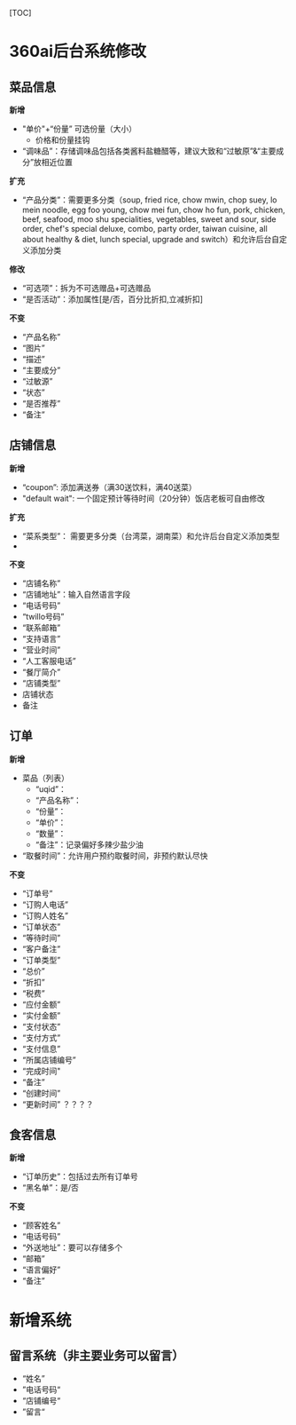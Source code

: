 [TOC]
# 360ai后台系统修改
## 菜品信息
**新增**
* "单价"+“份量” 可选份量（大小）
    * 价格和份量挂钩
* “调味品”：存储调味品包括各类酱料盐糖醋等，建议大致和“过敏原”&“主要成分”放相近位置

**扩充**
* “产品分类”：需要更多分类（soup, fried rice, chow mwin, chop suey, lo mein noodle, egg foo young, chow mei fun, chow ho fun, pork, chicken, beef, seafood, moo shu specialities, vegetables, sweet and sour, side order, chef's special deluxe, combo, party order, taiwan cuisine, all about healthy & diet, lunch special, upgrade and switch）和允许后台自定义添加分类

**修改**
* “可选项”：拆为不可选赠品+可选赠品
* “是否活动”：添加属性[是/否，百分比折扣,立减折扣]

**不变**
* “产品名称”
* “图片”
* “描述”
* “主要成分”
* “过敏源”
* “状态”
* “是否推荐”
* “备注”


## 店铺信息
**新增**
* “coupon”: 添加满送券（满30送饮料，满40送菜）
* "default wait": 一个固定预计等待时间（20分钟）饭店老板可自由修改

**扩充**
* “菜系类型”： 需要更多分类（台湾菜，湖南菜）和允许后台自定义添加类型
*
**不变**
* “店铺名称”
* “店铺地址”：输入自然语言字段
* “电话号码”
* “twillo号码”
* “联系邮箱”
* “支持语言”
* “营业时间”
* “人工客服电话”
* “餐厅简介”
* “店铺类型”
* 店铺状态
* 备注


## 订单
**新增**
* 菜品（列表）
    * “uqid”：
    * “产品名称”：
    * “份量”：
    * “单价”：
    * “数量”：
    * “备注”：记录偏好多辣少盐少油
* “取餐时间”：允许用户预约取餐时间，非预约默认尽快
    

**不变**
* “订单号”
* “订购人电话”
* “订购人姓名”
* “订单状态”
* “等待时间”
* “客户备注”
* “订单类型”
* “总价”
* “折扣”
* “税费”
* “应付金额”
* “实付金额”
* “支付状态”
* “支付方式”
* “支付信息”
* “所属店铺编号”
* “完成时间"
* “备注”
* “创建时间”
* “更新时间” ？？？？
## 食客信息
**新增**
* “订单历史”：包括过去所有订单号
* “黑名单”：是/否

**不变**
* “顾客姓名”
* “电话号码”
* “外送地址”：要可以存储多个
* “邮箱”
* “语言偏好”
* “备注”


# 新增系统

## 留言系统（非主要业务可以留言）
* “姓名”
* ”电话号码“
* “店铺编号“
* ”留言“
